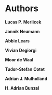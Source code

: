 # Authors

**Lucas P. Merlicek**

**Jannik Neumann**

**Abbie Lears**

**Vivian Degiorgi**

**Moor de Waal**

**Tudor-Stefan Cotet**

**Adrian J. Mulholland**

**H. Adrian Bunzel**